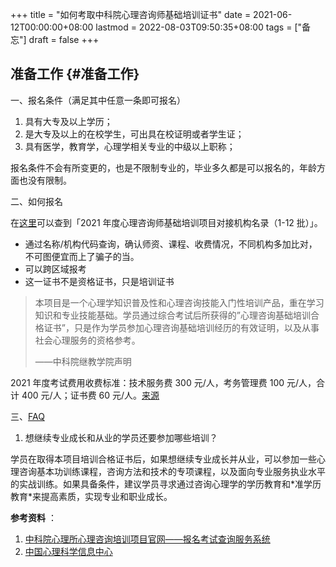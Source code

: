 +++
title = "如何考取中科院心理咨询师基础培训证书"
date = 2021-06-12T00:00:00+08:00
lastmod = 2022-08-03T09:50:35+08:00
tags = ["备忘"]
draft = false
+++

## 准备工作 {#准备工作}

一、报名条件（满足其中任意一条即可报名）

1.  具有大专及以上学历；
2.  是大专及以上的在校学生，可出具在校证明或者学生证；
3.  具有医学，教育学，心理学相关专业的中级以上职称；

报名条件不会有所变更的，也是不限制专业的，毕业多久都是可以报名的，年龄方面也没有限制。

二、如何报名

在[这里](https://jcpx.psych.ac.cn/iip/ArticleView/?GUID=DEB321AA-06FA-441B-8331-A64E3392C6D5)可以查到「2021 年度心理咨询师基础培训项目对接机构名录（1-12 批）」。

-   通过名称/机构代码查询，确认师资、课程、收费情况，不同机构多加比对，不可图便宜而上了骗子的当。
-   可以跨区域报考
-   这一证书不是资格证书，只是培训证书

> 本项目是一个心理学知识普及性和心理咨询技能入门性培训产品，重在学习知识和专业技能基础。学员通过综合考试后所获得的”心理咨询基础培训合格证书”，只是作为学员参加心理咨询基础培训经历的有效证明，以及从事社会心理服务的资格参考。
>
> ——中科院继教学院声明

2021 年度考试费用收费标准：技术服务费 300 元/人，考务管理费 100 元/人，合计 400 元/人；证书费 60 元/人。[来源](https://jcpx.psych.ac.cn/iip/ArticleView/?GUID=2AB78DB3-F624-4D2E-B1DA-B762878CCC0C)

三、[FAQ](https://jcpx.psych.ac.cn/iip/ArticleView/?GUID=F99F73C0-F8C4-475A-AC86-1C2BDAF8DEF4)

1.  想继续专业成长和从业的学员还要参加哪些培训？

学员在取得本项目培训合格证书后，如果想继续专业成长并从业，可以参加一些心理咨询基本功训练课程，咨询方法和技术的专项课程，以及面向专业服务执业水平的实战训练。如果具备条件，建议学员寻求通过咨询心理学的学历教育和\*准学历教育\*来提高素质，实现专业和职业成长。

**参考资料** ：

1.  [中科院心理所心理咨询培训项目官网——报名考试查询服务系统](https://jcpx.psych.ac.cn/)
2.  [中国心理科学信息中心](https://lib.psych.ac.cn/library/home)